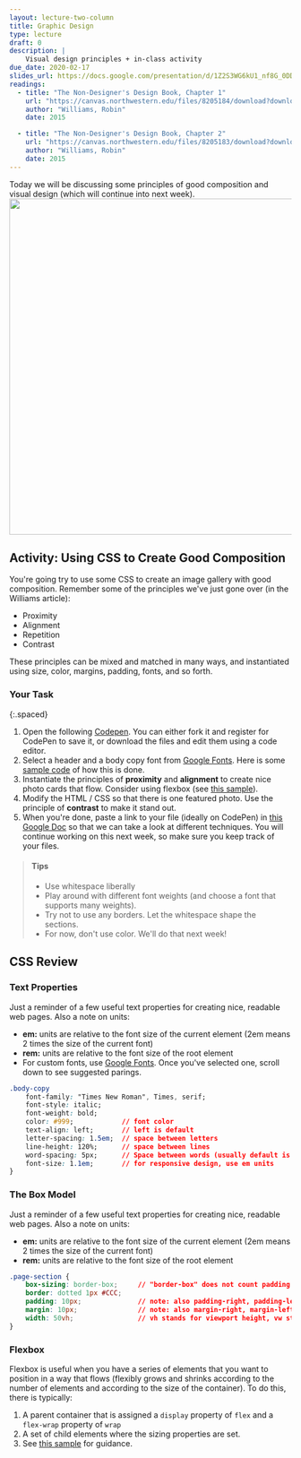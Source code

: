 ```yaml
---
layout: lecture-two-column
title: Graphic Design
type: lecture
draft: 0
description: |
    Visual design principles + in-class activity
due_date: 2020-02-17
slides_url: https://docs.google.com/presentation/d/1Z2S3WG6kU1_nf8G_0DDVZeiTq-gnTVe5gLF5-ylAvIs/edit?usp=sharing
readings:
  - title: "The Non-Designer's Design Book, Chapter 1"
    url: "https://canvas.northwestern.edu/files/8205184/download?download_frd=1"
    author: "Williams, Robin" 
    date: 2015

  - title: "The Non-Designer's Design Book, Chapter 2"
    url: "https://canvas.northwestern.edu/files/8205183/download?download_frd=1"
    author: "Williams, Robin" 
    date: 2015
---
```


Today we will be discussing some principles of good composition and visual design (which  will continue into next week).
<img style="width:600px;display:block;margin:auto;" src="{{site.baseurl}}/assets/images/lecture12/composition.png" />


## Activity: Using CSS to Create Good Composition
You're going try to use some CSS to create an image gallery with good composition. Remember some of the principles we've just gone over (in the Williams article):

* Proximity
* Alignment
* Repetition
* Contrast

These principles can be mixed and matched in many ways, and instantiated using size, color, margins, padding, fonts, and so forth.

### Your Task

{:.spaced}
1. Open the following <a href="https://codepen.io/vanwars/pen/vYOGbmL?editors=1000" target="_blank">Codepen</a>. You can either fork it and register for CodePen to save it, or download the files and edit them using a code editor.
2. Select a header and a body copy font from <a href="https://fonts.google.com/" target="_blank">Google Fonts</a>. Here is some <a href="https://codepen.io/vanwars/pen/gOpryzO?editors=0100" target="_blank">sample code</a> of how this is done.
3. Instantiate the principles of **proximity** and **alignment** to create nice photo cards that flow. Consider using flexbox (see <a href="https://codepen.io/vanwars/pen/EJQwej?editors=0100" target="_blank">this sample</a>).
4. Modify the HTML / CSS so that there is one featured photo. Use the principle of **contrast** to make it stand out.
5. When you're done, paste a link to your file (ideally on CodePen) in <a href="https://docs.google.com/document/d/1fA4H-EnNbrQYhrsWHYniG6vUECCbwXsSmd2cgKitb_0/edit" target="_blank">this Google Doc</a> so that we can take a look at different techniques. You will continue working on this next week, so make sure you keep track of your files.

> #### Tips 
> * Use whitespace liberally
> * Play around with different font weights (and choose a font that supports many weights).
> * Try not to use any borders. Let the whitespace shape the sections.
> * For now, don't use color. We'll do that next week!


## CSS Review

### Text Properties
Just a reminder of a few useful text properties for creating nice, readable web pages. Also a note on units:
* **em:** units are relative to the font size of the current element (2em means 2 times the size of the current font)
* **rem:** units are relative to the font size of the root element
* For custom fonts, use <a href="https://fonts.google.com/" target="_blank">Google Fonts</a>. Once you've selected one, scroll down to see suggested parings.

```css
.body-copy
    font-family: "Times New Roman", Times, serif;
    font-style: italic;
    font-weight: bold;
    color: #999;            // font color
    text-align: left;       // left is default
    letter-spacing: 1.5em;  // space between letters
    line-height: 120%;      // space between lines
    word-spacing: 5px;      // Space between words (usually default is good)
    font-size: 1.1em;       // for responsive design, use em units
}
```

### The Box Model
Just a reminder of a few useful text properties for creating nice, readable web pages. Also a note on units:
* **em:** units are relative to the font size of the current element (2em means 2 times the size of the current font)
* **rem:** units are relative to the font size of the root element

```css
.page-section {
    box-sizing: border-box;     // "border-box" does not count padding / border in size calculations
    border: dotted 1px #CCC;    
    padding: 10px;              // note: also padding-right, padding-left, padding-top, padding-bottom
    margin: 10px;               // note: also margin-right, margin-left, margin-top, margin-bottom
    width: 50vh;                // vh stands for viewport height, vw stands for viewport width
}
```

### Flexbox
Flexbox is useful when you have a series of elements that you want to position in a way that flows (flexibly grows and shrinks according to the number of elements and according to the size of the container). To do this, there is typically:
1. A parent container that is assigned a `display` property of `flex` and a `flex-wrap` property of `wrap`
2. A set of child elements where the sizing properties are set.
3. See <a href="https://codepen.io/vanwars/pen/EJQwej?editors=0100" target="_blank">this sample</a> for guidance.
